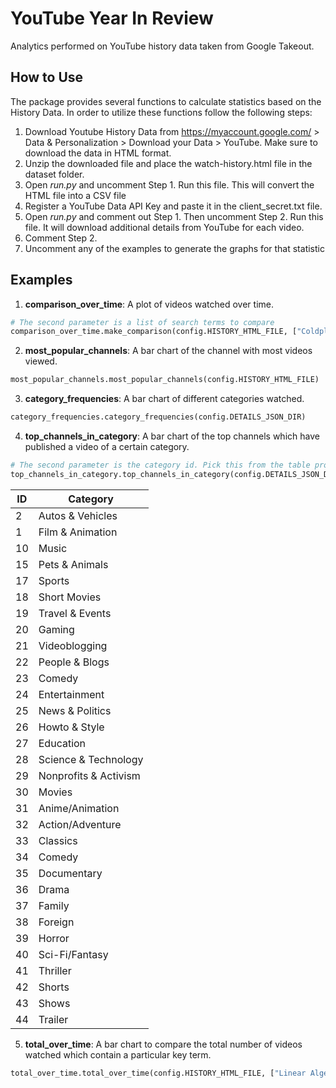 # YouTube Year In Review
Analytics performed on YouTube history data taken from Google Takeout.

## How to Use
The package provides several functions to calculate statistics based on the History Data.
In order to utilize these functions follow the following steps:
1. Download Youtube History Data from https://myaccount.google.com/ > Data & Personalization > Download your Data > YouTube. Make sure to download the data in HTML format.
2. Unzip the downloaded file and place the watch-history.html file in the dataset folder.
3. Open *run.py* and uncomment Step 1. Run this file. This will convert the HTML file into a CSV file
4. Register a YouTube Data API Key and paste it in the client_secret.txt file.
5. Open *run.py* and comment out Step 1. Then uncomment Step 2. Run this file. It will download additional details from YouTube for each video.
6. Comment Step 2.
7. Uncomment any of the examples to generate the graphs for that statistic

## Examples
1. __comparison_over_time__: A plot of videos watched over time.
```python	
# The second parameter is a list of search terms to compare
comparison_over_time.make_comparison(config.HISTORY_HTML_FILE, ["Coldplay", "Imagine Dragons"])
```

2. __most_popular_channels__: A bar chart of the channel with most videos viewed.
```python	
most_popular_channels.most_popular_channels(config.HISTORY_HTML_FILE)
```

3. __category_frequencies__: A bar chart of different categories watched.
```python
category_frequencies.category_frequencies(config.DETAILS_JSON_DIR)
```

4. __top_channels_in_category__: A bar chart of the top channels which have published a video of a certain category.
```python
# The second parameter is the category id. Pick this from the table provided below.
top_channels_in_category.top_channels_in_category(config.DETAILS_JSON_DIR, 24)
```
| ID | Category             |
|----|----------------------|
| 2  | Autos & Vehicles 	|
| 1  | Film & Animation 	|
| 10 | Music 				|
| 15 | Pets & Animals 		|
| 17 | Sports 				|
| 18 | Short Movies 		|
| 19 | Travel & Events 		|
| 20 | Gaming 				|
| 21 | Videoblogging 		|
| 22 | People & Blogs 		|
| 23 | Comedy 				|
| 24 | Entertainment 		|
| 25 | News & Politics 		|
| 26 | Howto & Style 		|
| 27 | Education 			|
| 28 | Science & Technology |
| 29 | Nonprofits & Activism|
| 30 | Movies 				|
| 31 | Anime/Animation 		|
| 32 | Action/Adventure 	|
| 33 | Classics 			|
| 34 | Comedy 				|
| 35 | Documentary 			|
| 36 | Drama 				|
| 37 | Family 				|
| 38 | Foreign 				|
| 39 | Horror 				|
| 40 | Sci-Fi/Fantasy 		|
| 41 | Thriller 			|
| 42 | Shorts 				|
| 43 | Shows 				|
| 44 | Trailer 				|

5. __total_over_time__: A bar chart to compare the total number of videos watched which contain a particular key term.

```python
total_over_time.total_over_time(config.HISTORY_HTML_FILE, ["Linear Algebra", "Calculus"])
```